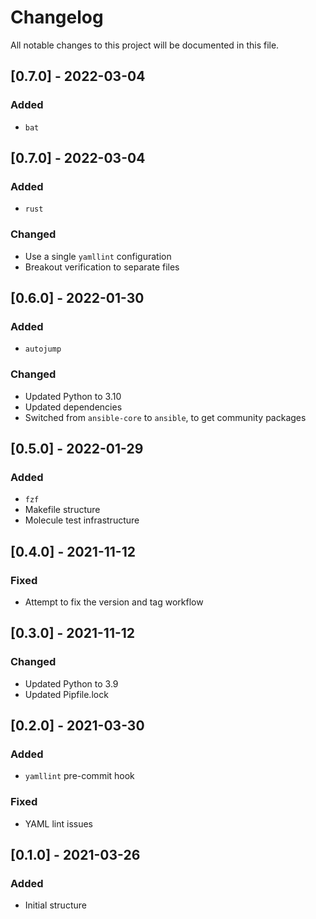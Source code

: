 # Changelog

All notable changes to this project will be documented in this file.

## [0.7.0] - 2022-03-04

### Added

- `bat`

## [0.7.0] - 2022-03-04

### Added

- `rust`

### Changed

- Use a single `yamllint` configuration
- Breakout verification to separate files

## [0.6.0] - 2022-01-30

### Added

- `autojump`

### Changed

- Updated Python to 3.10
- Updated dependencies
- Switched from `ansible-core` to `ansible`, to get community packages

## [0.5.0] - 2022-01-29

### Added

- `fzf`
- Makefile structure
- Molecule test infrastructure

## [0.4.0] - 2021-11-12

### Fixed

- Attempt to fix the version and tag workflow

## [0.3.0] - 2021-11-12

### Changed

- Updated Python to 3.9
- Updated Pipfile.lock

## [0.2.0] - 2021-03-30

### Added

- `yamllint` pre-commit hook

### Fixed

- YAML lint issues

## [0.1.0] - 2021-03-26

### Added

- Initial structure
